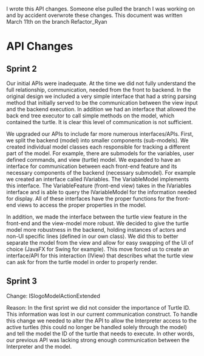 I wrote this API changes.  Someone else pulled the branch I was working on and by accident overwrote these changes.  This document was written March 11th on the branch Refactor_Ryan 

API Changes
===

## Sprint 2

Our initial APIs were inadequate. At the time we did not fully understand the full relationship, communication, needed from the front to backend. In the original design we included a very simple interface that had a string parsing method that initially served to be the communication between the view input and the backend execution. In addition we had an interface that allowed the back end tree executor to call simple methods on the model, which contained the turtle. It is clear this level of communication is not sufficient.

We upgraded our APIs to include far more numerous interfaces/APIs. First, we split the backend (model) into smaller components (sub-models). We created individual model classes each responsible for tracking a different part of the model. For example, there are submodels for the variables, user defined commands, and view (turtle) model. We expanded to have an interface for communication between each front-end feature and its necessary components of the backend (necessary submodel). For example we created an interface called IVariables. The VariableModel implements this interface. The VariableFeature (front-end view) takes in the IVariables interface and is able to query the IVariableModel for the information needed for display. All of these interfaces have the proper functions for the front-end views to access the proper properties in the model.

In addition, we made the interface between the turtle view feature in the front-end and the view-model more robust. We decided to give the turtle model more robustness in the backend, holding instances of actors and non-UI specific lines (defined in our own class). We did this to better separate the model from the view and allow for easy swapping of the UI of choice (JavaFX for Swing for example). This move forced us to create an interface/API for this interaction (IView) that describes what the turtle view can ask for from the turtle model in order to properly render.

## Sprint 3

Change: ISlogoModelActionExtended

Reason: In the first sprint we did not consider the importance of Turtle ID. This information was lost in our current communication construct. To handle this change we needed to alter the API to allow the Interpreter access to the active turtles (this could no longer be handled solely through the model) and tell the model the ID of the turtle that needs to execute. In other words, our previous API was lacking strong enough communication between the Interpreter and the model.